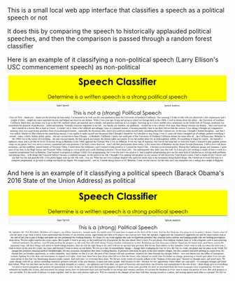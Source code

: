 This is a small local web app interface that classifies a speech as a political speech or not

It does this by comparing the speech to historically applauded political speeches, and then the comparison is passed through a random forest classifier

Here is an example of it classifying a non-political speech (Larry Ellison's USC commencement speech) as non-political
![Classifying Image 1](https://github.com/ethanbond64/custom-speech-classifier/blob/master/additional/EllisonSpeech.PNG)

And here is an example of it classifying a political speech (Barack Obama's 2016 State of the Union Address) as political
![Classifying Image 1](https://github.com/ethanbond64/custom-speech-classifier/blob/master/additional/ObamaSpeech.PNG)
